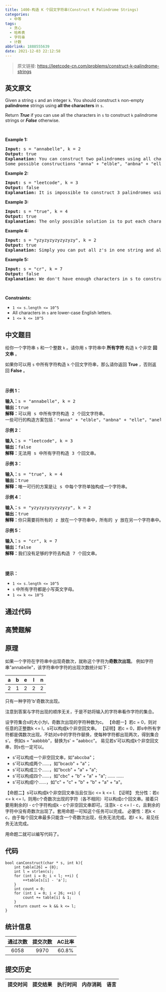 ```yaml
---
title: 1400-构造 K 个回文字符串(Construct K Palindrome Strings)
categories:
  - 中等
tags:
  - 贪心
  - 哈希表
  - 字符串
  - 计数
abbrlink: 1888555639
date: 2021-12-03 22:12:58
---
```


> 原文链接: https://leetcode-cn.com/problems/construct-k-palindrome-strings


## 英文原文
<div><p>Given a string <code>s</code> and an integer <code>k</code>. You should construct <code>k</code> non-empty <strong>palindrome</strong> strings using <strong>all the characters</strong> in <code>s</code>.</p>

<p>Return <em><strong>True</strong></em> if you can use all the characters in <code>s</code> to construct <code>k</code> palindrome strings or <em><strong>False</strong></em> otherwise.</p>

<p>&nbsp;</p>
<p><strong>Example 1:</strong></p>

<pre>
<strong>Input:</strong> s = &quot;annabelle&quot;, k = 2
<strong>Output:</strong> true
<strong>Explanation:</strong> You can construct two palindromes using all characters in s.
Some possible constructions &quot;anna&quot; + &quot;elble&quot;, &quot;anbna&quot; + &quot;elle&quot;, &quot;anellena&quot; + &quot;b&quot;
</pre>

<p><strong>Example 2:</strong></p>

<pre>
<strong>Input:</strong> s = &quot;leetcode&quot;, k = 3
<strong>Output:</strong> false
<strong>Explanation:</strong> It is impossible to construct 3 palindromes using all the characters of s.
</pre>

<p><strong>Example 3:</strong></p>

<pre>
<strong>Input:</strong> s = &quot;true&quot;, k = 4
<strong>Output:</strong> true
<strong>Explanation:</strong> The only possible solution is to put each character in a separate string.
</pre>

<p><strong>Example 4:</strong></p>

<pre>
<strong>Input:</strong> s = &quot;yzyzyzyzyzyzyzy&quot;, k = 2
<strong>Output:</strong> true
<strong>Explanation:</strong> Simply you can put all z&#39;s in one string and all y&#39;s in the other string. Both strings will be palindrome.
</pre>

<p><strong>Example 5:</strong></p>

<pre>
<strong>Input:</strong> s = &quot;cr&quot;, k = 7
<strong>Output:</strong> false
<strong>Explanation:</strong> We don&#39;t have enough characters in s to construct 7 palindromes.
</pre>

<p>&nbsp;</p>
<p><strong>Constraints:</strong></p>

<ul>
	<li><code>1 &lt;= s.length &lt;= 10^5</code></li>
	<li>All characters in <code>s</code> are lower-case English letters.</li>
	<li><code>1 &lt;= k &lt;= 10^5</code></li>
</ul></div>

## 中文题目
<div><p>给你一个字符串 <code>s</code>&nbsp;和一个整数 <code>k</code>&nbsp;。请你用 <code>s</code>&nbsp;字符串中 <strong>所有字符</strong>&nbsp;构造 <code>k</code>&nbsp;个非空 <strong>回文串</strong>&nbsp;。</p>

<p>如果你可以用&nbsp;<code>s</code>&nbsp;中所有字符构造&nbsp;<code>k</code>&nbsp;个回文字符串，那么请你返回 <strong>True</strong>&nbsp;，否则返回&nbsp;<strong>False</strong>&nbsp;。</p>

<p>&nbsp;</p>

<p><strong>示例 1：</strong></p>

<pre>
<strong>输入：</strong>s = &quot;annabelle&quot;, k = 2
<strong>输出：</strong>true
<strong>解释：</strong>可以用 s 中所有字符构造 2 个回文字符串。
一些可行的构造方案包括：&quot;anna&quot; + &quot;elble&quot;，&quot;anbna&quot; + &quot;elle&quot;，&quot;anellena&quot; + &quot;b&quot;
</pre>

<p><strong>示例 2：</strong></p>

<pre>
<strong>输入：</strong>s = &quot;leetcode&quot;, k = 3
<strong>输出：</strong>false
<strong>解释：</strong>无法用 s 中所有字符构造 3 个回文串。
</pre>

<p><strong>示例 3：</strong></p>

<pre>
<strong>输入：</strong>s = &quot;true&quot;, k = 4
<strong>输出：</strong>true
<strong>解释：</strong>唯一可行的方案是让 s 中每个字符单独构成一个字符串。
</pre>

<p><strong>示例 4：</strong></p>

<pre>
<strong>输入：</strong>s = &quot;yzyzyzyzyzyzyzy&quot;, k = 2
<strong>输出：</strong>true
<strong>解释：</strong>你只需要将所有的 z 放在一个字符串中，所有的 y 放在另一个字符串中。那么两个字符串都是回文串。
</pre>

<p><strong>示例 5：</strong></p>

<pre>
<strong>输入：</strong>s = &quot;cr&quot;, k = 7
<strong>输出：</strong>false
<strong>解释：</strong>我们没有足够的字符去构造 7 个回文串。
</pre>

<p>&nbsp;</p>

<p><strong>提示：</strong></p>

<ul>
	<li><code>1 &lt;= s.length &lt;= 10^5</code></li>
	<li><code>s</code>&nbsp;中所有字符都是小写英文字母。</li>
	<li><code>1 &lt;= k &lt;= 10^5</code></li>
</ul>
</div>

## 通过代码
<RecoDemo>
</RecoDemo>


## 高赞题解
## 原理
如果一个字符在字符串中出现奇数次，就称这个字符为**奇数次出现**。
例如字符串"annabelle"，该字符串中字符的出现次数统计如下：  

|a|b|e|l|n|
|-|-|-|-|-|
|2|1|2|2|2|
只有一种字符'b'奇数次出现。  

注意到答案与字符出现的顺序无关，于是不妨将输入的字符串看作字符的集合。

设字符集合s的大小为l，奇数次出现的字符种数为c。
【命题一】若c = 0，则对任意的正整数k <= l，s可以构成k个非空回文串。
【证明】若c = 0，即s中所有字符都是偶数次出现。不妨对s中的字符作替换，使每种字符都出现两次，得到集合s'。
例如s = "aabbbb"，替换为s' = "aabbcc"。
易见若s'可以构成k个非空回文串，则s也一定可以。
- s'可以构成一个非空回文串，如"abccba"；
- s'可以构成两个……，如"bcacb" + "a"；
- s'可以构成三个……，如"bccb" + "a" + "a";
- s'可以构成四个……，如"cbc" + "b" + "a" + "a";
……
……
- s'可以构成l个……，如"c" + "c" + "b" + "b" + "a" + "a"。

【命题二】s可以构成k个非空回文串当且仅当c <= k <= l.
【证明】
充分性：若c <= k <= l，则用c个奇数次出现的字符（各不相同）可以构成c个回文串。接着只要用剩余的l - c个字符构成k - c个非空回文串即可。注意k - c <= l - c，且剩余的字符中没有奇数次出现了。套用命题一可知这个任务可以完成。
必要性：若k < c，由于每个回文串最多只能含一个奇数次出现，任务无法完成。若l < k，易见任务无法完成。

用命题二就可以编写代码了。

## 代码

```
bool canConstruct(char * s, int k){
    int table[26] = {0};
    int l = strlen(s);
    for (int i = 0; i < l; ++i) {
        ++table[s[i] - 'a'];
    }
    int count = 0;
    for (int i = 0; i < 26; ++i) {
        count += table[i] & 1;
    }
    return count <= k && k <= l;
}
```


## 统计信息
| 通过次数 | 提交次数 | AC比率 |
| :------: | :------: | :------: |
|    6058    |    9970    |   60.8%   |

## 提交历史
| 提交时间 | 提交结果 | 执行时间 |  内存消耗  | 语言 |
| :------: | :------: | :------: | :--------: | :--------: |
